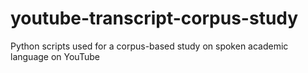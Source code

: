# youtube-transcript-corpus-study
Python scripts used for a corpus-based study on spoken academic language on YouTube
